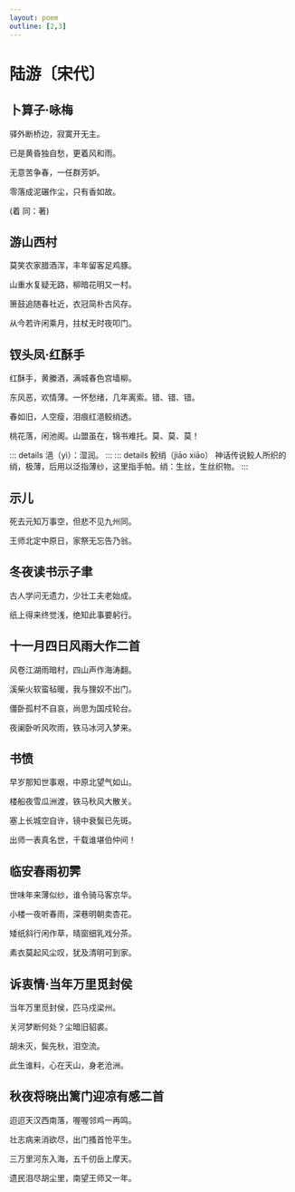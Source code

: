 ```yaml
---
layout: poem
outline: [2,3]
---
```


# 陆游〔宋代〕

## 卜算子·咏梅

驿外断桥边，寂寞开无主。

已是黄昏独自愁，更着风和雨。

无意苦争春，一任群芳妒。

零落成泥碾作尘，只有香如故。

(着 同：著)

## 游山西村

莫笑农家腊酒浑，丰年留客足鸡豚。

山重水复疑无路，柳暗花明又一村。

箫鼓追随春社近，衣冠简朴古风存。

从今若许闲乘月，拄杖无时夜叩门。

## 钗头凤·红酥手

红酥手，黄縢酒，满城春色宫墙柳。

东风恶，欢情薄。一怀愁绪，几年离索。错、错、错。

春如旧，人空瘦，泪痕红浥鲛绡透。

桃花落，闲池阁。山盟虽在，锦书难托。莫、莫、莫！

::: details 浥（yì）：湿润。
:::
::: details 鲛绡（jiāo xiāo）
神话传说鲛人所织的绡，极薄，后用以泛指薄纱，这里指手帕。绡：生丝，生丝织物。
:::

## 示儿

死去元知万事空，但悲不见九州同。

王师北定中原日，家祭无忘告乃翁。

## 冬夜读书示子聿

古人学问无遗力，少壮工夫老始成。

纸上得来终觉浅，绝知此事要躬行。

## 十一月四日风雨大作二首

风卷江湖雨暗村，四山声作海涛翻。

溪柴火软蛮毡暖，我与狸奴不出门。

僵卧孤村不自哀，尚思为国戍轮台。

夜阑卧听风吹雨，铁马冰河入梦来。

## 书愤

早岁那知世事艰，中原北望气如山。

楼船夜雪瓜洲渡，铁马秋风大散关。

塞上长城空自许，镜中衰鬓已先斑。

出师一表真名世，千载谁堪伯仲间！

## 临安春雨初霁

世味年来薄似纱，谁令骑马客京华。

小楼一夜听春雨，深巷明朝卖杏花。

矮纸斜行闲作草，晴窗细乳戏分茶。

素衣莫起风尘叹，犹及清明可到家。

## 诉衷情·当年万里觅封侯

当年万里觅封侯，匹马戍梁州。

关河梦断何处？尘暗旧貂裘。

胡未灭，鬓先秋，泪空流。

此生谁料，心在天山，身老沧洲。

## 秋夜将晓出篱门迎凉有感二首

迢迢天汉西南落，喔喔邻鸡一再鸣。

壮志病来消欲尽，出门搔首怆平生。

三万里河东入海，五千仞岳上摩天。

遗民泪尽胡尘里，南望王师又一年。
